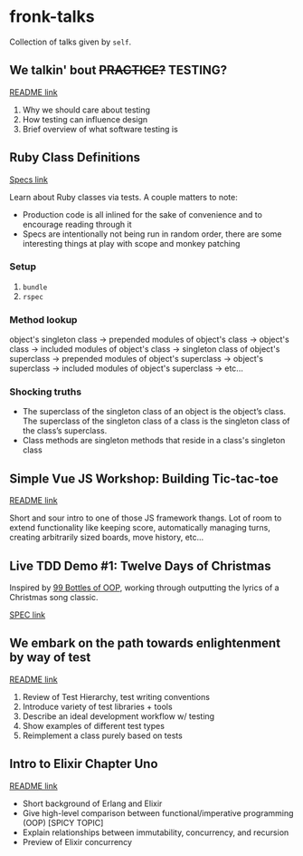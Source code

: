 # fronk-talks

Collection of talks given by `self`.

## We talkin' bout ~~PRACTICE?~~ TESTING?
[README link](we-talkin-bout-testing.md)

1. Why we should care about testing
2. How testing can influence design
3. Brief overview of what software testing is

## Ruby Class Definitions
[Specs link](https://github.com/FTLam11/fronk-talks/tree/master/spec)

Learn about Ruby classes via tests. A couple matters to note:

* Production code is all inlined for the sake of convenience and to
  encourage reading through it
* Specs are intentionally not being run in random order, there are some
  interesting things at play with scope and monkey patching

### Setup

1. `bundle`
2. `rspec`

### Method lookup

object's singleton class -> prepended modules of object's class -> object's class
-> included modules of object's class -> singleton class of object's
superclass -> prepended modules of object's superclass -> object's
superclass -> included modules of object's superclass -> etc...

### Shocking truths

* The superclass of the singleton class of an object is the object’s
  class. The superclass of the singleton class of a class is the
  singleton class of the class’s superclass.
* Class methods are singleton methods that reside in a class's singleton
  class

## Simple Vue JS Workshop: Building Tic-tac-toe
[README link](vue-workshop.md)

Short and sour intro to one of those JS framework thangs. Lot of room to
extend functionality like keeping score, automatically managing turns,
creating arbitrarily sized boards, move history, etc...

## Live TDD Demo #1: Twelve Days of Christmas

Inspired by [99 Bottles of OOP](https://www.sandimetz.com/99bottles),
working through outputting the lyrics of a Christmas song classic.

[SPEC
link](https://github.com/FTLam11/fronk-tolks/blob/master/spec/05_xmas_spec.rb)

## We embark on the path towards enlightenment by way of test
[README link](test-tools-plug-walkthrough.md)

1. Review of Test Hierarchy, test writing conventions
2. Introduce variety of test libraries + tools
3. Describe an ideal development workflow w/ testing
4. Show examples of different test types
5. Reimplement a class purely based on tests

## Intro to Elixir Chapter Uno
[README link](https://github.com/FTLam11/fronk-tolks/blob/master/elixir-intro.md)

* Short background of Erlang and Elixir
* Give high-level comparison between functional/imperative programming
  (OOP) [SPICY TOPIC]
* Explain relationships between immutability, concurrency, and recursion
* Preview of Elixir concurrency
